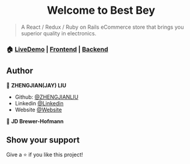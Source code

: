 





<h1 align="center" color="lightgrey">Welcome to Best Bey</h1>


> A React / Redux / Ruby on Rails eCommerce store that brings you superior quality in electronics.


### 🏠 [LiveDemo](https://bestbey.netlify.app/) | [Frontend](https://github.com/zhengjianliu/bestbey) | [Backend](https://github.com/zhengjianliu/bestbey-back)



## Author

👤 **ZHENGJIAN(JAY) LIU**

-   Github: [@ZHENGJIANLIU](https://github.com/zhengjianliu)
-   Linkedin [@Linkedin](https://www.linkedin.com/in/zhengjian-jay-liu-33776553/)
-   Website [@Website](https://www.zhengjianliu.com)

👤 **JD Brewer-Hofmann**



## Show your support

Give a ⭐️ if you like this project!

